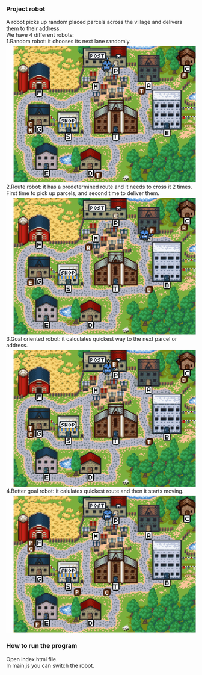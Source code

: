 ### Project robot
A robot picks up random placed parcels across the village and delivers them to their address.  
We have 4 different robots:  
    1.Random robot: it chooses its next lane randomly.  
    ![random robot](https://github.com/aleksanikic/robot/blob/master/gif-robot/randomrobot.gif)  
    2.Route robot: it has a predetermined route and it needs to cross it 2 times. First time to pick up parcels, and second time to deliver them.  
    ![route robot](https://github.com/aleksanikic/robot/blob/master/gif-robot/routerobot.gif)  
    3.Goal oriented robot: it calculates quickest way to the next parcel or address.  
    ![goal oriented robot](https://github.com/aleksanikic/robot/blob/master/gif-robot/goalorientedrobot.gif)  
    4.Better goal robot: it calulates quickest route and then it starts moving.  
    ![better goal robot](https://github.com/aleksanikic/robot/blob/master/gif-robot/bettergoalrobot.gif)  

### How to run the program
Open index.html file.  
In main.js you can switch the robot.  
